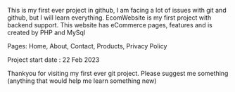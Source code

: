 This is my first ever project in github, I am facing a lot of issues with git and github, but I will learn everything.
EcomWebsite is my first project with backend support.
This website has eCommerce pages, features and is created by PHP and MySql

Pages: Home, About, Contact, Products, Privacy Policy

Project start date : 22 Feb 2023

Thankyou for visiting my first ever git project. Please suggest me something (anything that would help me learn something new)
